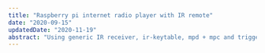 ```yaml
---
title: "Raspberry pi internet radio player with IR remote"
date: "2020-09-15"
updatedDate: "2020-11-19"
abstract: "Using generic IR receiver, ir-keytable, mpd + mpc and triggerhappy."
---
```

